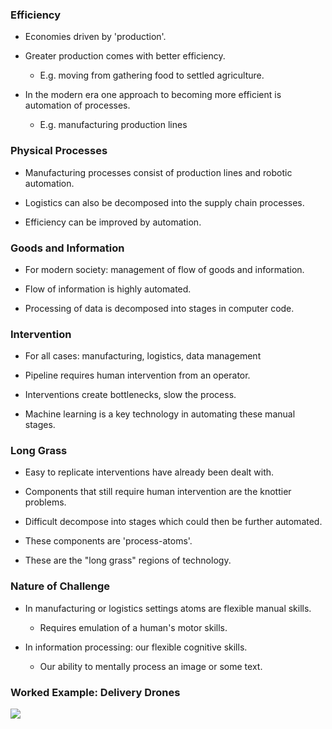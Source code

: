### Efficiency

* Economies driven by 'production'.

* Greater production comes with better efficiency.

    * E.g. moving from gathering food to settled agriculture.

* In the modern era one approach to becoming more efficient is automation of processes.

    *  E.g. manufacturing production lines

### Physical Processes

* Manufacturing processes consist of production lines and robotic automation.

* Logistics can also be decomposed into the supply chain processes.

* Efficiency can be improved by automation.

### Goods and Information

* For modern society: management of flow of goods and  information.

* Flow of information is highly automated.

* Processing of data is decomposed into stages in computer code. 

### Intervention

* For all cases:  manufacturing, logistics, data management

* Pipeline requires human intervention from an operator.

* Interventions create bottlenecks, slow the process.

* Machine learning is a key technology in automating these manual stages.

### Long Grass

* Easy to replicate interventions have already been dealt with.

* Components that still require human intervention are the knottier problems.

* Difficult decompose into stages which could then be further automated.

* These components are 'process-atoms'.

* These are the "long grass" regions of technology.

### Nature of Challenge

*  In manufacturing or logistics settings atoms are flexible manual skills.

    * Requires emulation of a human's motor skills.

* In information processing: our flexible cognitive skills.

    * Our ability to mentally process an image or some text. 

### Worked Example: Delivery Drones

[![](https://img.youtube.com/vi/vNySOrI2Ny8/0.jpg)](https://www.youtube.com/watch?v=py8QrZPT48s)
